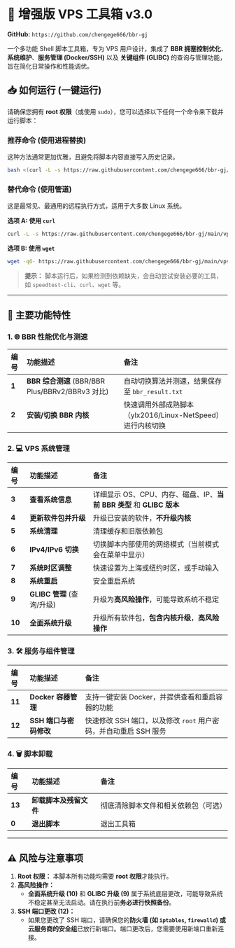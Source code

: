 # 🚀 增强版 VPS 工具箱 v3.0

**GitHub:** `https://github.com/chengege666/bbr-gj`

一个多功能 Shell 脚本工具箱，专为 VPS 用户设计，集成了 **BBR 拥塞控制优化**、**系统维护**、**服务管理 (Docker/SSH)** 以及 **关键组件 (GLIBC)** 的查询与管理功能，旨在简化日常操作和性能调优。

## 📥 如何运行 (一键运行)

请确保您拥有 **root 权限**（或使用 `sudo`），您可以选择以下任何一个命令来下载并运行脚本：

### **推荐命令 (使用进程替换)**

这种方法通常更加优雅，且避免将脚本内容直接写入历史记录。

```bash
bash <(curl -L -s https://raw.githubusercontent.com/chengege666/bbr-gj/main/vpsgj.sh)
```

### **替代命令 (使用管道)**

这是最常见、最通用的远程执行方式，适用于大多数 Linux 系统。

**选项 A: 使用 `curl`**

```bash
curl -L -s https://raw.githubusercontent.com/chengege666/bbr-gj/main/vpsgj.sh | bash
```

**选项 B: 使用 `wget`**

```bash
wget -qO- https://raw.githubusercontent.com/chengege666/bbr-gj/main/vpsgj.sh | bash
```

> **提示：** 脚本运行后，如果检测到依赖缺失，会自动尝试安装必要的工具，如 `speedtest-cli`、`curl`、`wget` 等。

-----

## 🌟 主要功能特性

### 1\. 🌐 BBR 性能优化与测速

| 编号 | 功能描述 | 备注 |
| :--- | :--- | :--- |
| **1** | **BBR 综合测速** (BBR/BBR Plus/BBRv2/BBRv3 对比) | 自动切换算法并测速，结果保存至 `bbr_result.txt` |
| **2** | **安装/切换 BBR 内核** | 快速调用外部成熟脚本（ylx2016/Linux-NetSpeed）进行内核切换 |

### 2\. 💻 VPS 系统管理

| 编号 | 功能描述 | 备注 |
| :--- | :--- | :--- |
| **3** | **查看系统信息** | 详细显示 OS、CPU、内存、磁盘、IP、**当前 BBR 类型** 和 **GLIBC 版本** |
| **4** | **更新软件包并升级** | 升级已安装的软件，**不升级内核** |
| **5** | **系统清理** | 清理缓存和旧版依赖包 |
| **6** | **IPv4/IPv6 切换** | 切换脚本内部使用的网络模式（当前模式会在菜单中显示） |
| **7** | **系统时区调整** | 快速设置为上海或纽约时区，或手动输入 |
| **8** | **系统重启** | 安全重启系统 |
| **9** | **GLIBC 管理** (查询/升级) | 升级为**高风险操作**，可能导致系统不稳定 |
| **10** | **全面系统升级** | 升级所有软件包，**包含内核升级**，**高风险操作** |

### 3\. 🛠️ 服务与组件管理

| 编号 | 功能描述 | 备注 |
| :--- | :--- | :--- |
| **11** | **Docker 容器管理** | 支持一键安装 Docker，并提供查看和重启容器的功能 |
| **12** | **SSH 端口与密码修改** | 快速修改 SSH 端口，以及修改 `root` 用户密码，并自动重启 SSH 服务 |

### 4\. 🗑️ 脚本卸载

| 编号 | 功能描述 | 备注 |
| :--- | :--- | :--- |
| **13** | **卸载脚本及残留文件** | 彻底清除脚本文件和相关依赖包（可选）|
| **0** | **退出脚本** | 退出工具箱 |

-----

## ⚠️ 风险与注意事项

1.  **Root 权限：** 本脚本所有功能均需要 **root 权限**才能执行。
2.  **高风险操作：**
      * **全面系统升级 (10)** 和 **GLIBC 升级 (9)** 属于系统底层更改，可能导致系统不稳定甚至无法启动。请在执行前**务必进行快照备份**。
3.  **SSH 端口更改 (12)：**
      * 如果您更改了 SSH 端口，请确保您的**防火墙 (如 `iptables`, `firewalld`) 或云服务商的安全组**已放行新端口。端口更改后，您需要使用新端口重新连接。
